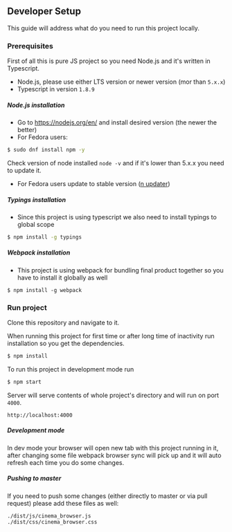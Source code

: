 ## Developer Setup
This guide will address what do you need to run this project locally.

### Prerequisites
First of all this is pure JS project so you need Node.js and it's written in Typescript.
 * Node.js, please use either LTS version or newer version (mor than `5.x.x`)
 * Typescript in version `1.8.9`

##### Node.js installation
  * Go to https://nodejs.org/en/ and install desired version (the newer the better)
  * For Fedora users: 
  ```bash
  $ sudo dnf install npm -y
  ```
Check version of node installed `node -v` and if it's lower than 5.x.x you need to update it.
  * For Fedora users update to stable version ([n updater](https://gist.github.com/karelhala/a6c839ffd5ac6dcc3d2a25b7f2b9728e))

##### Typings installation
 * Since this project is using typescript we also need to install typings to global scope 
 ```bash
 $ npm install -g typings
 ```

##### Webpack installation
 * This project is using webpack for bundling final product together so you have to install it globally as well
  ```
  $ npm install -g webpack
  ```
### Run project
Clone this repository and navigate to it.

When running this project for first time or after long time of inactivity run installation so you get the dependencies.
```bash
$ npm install
```

To run this project in development mode run
```bash
$ npm start
```
Server will serve contents of whole project's directory and will run on port `4000`.
```
http://localhost:4000
```

##### Development mode
In dev mode your browser will open new tab with this project running in it, after changing some file webpack browser sync 
will pick up and it will auto refresh each time you do some changes.

##### Pushing to master
If you need to push some changes (either directly to master or via pull request) please add these files as well:
```
./dist/js/cinema_browser.js
./dist/css/cinema_browser.css
```
